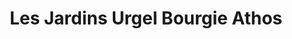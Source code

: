 ---
title: "Les Jardins Urgel Bourgie Athos"
url: /montreal/les-jardins-urgel-bourgie-athos/
shop: Bestattungen
---